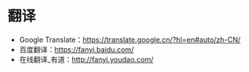 # 翻译
- Google Translate：https://translate.google.cn/?hl=en#auto/zh-CN/
- 百度翻译：https://fanyi.baidu.com/
- 在线翻译_有道：http://fanyi.youdao.com/
